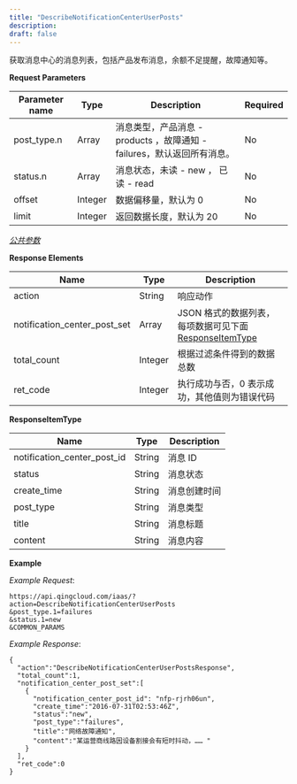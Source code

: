 ```yaml
---
title: "DescribeNotificationCenterUserPosts"
description: 
draft: false
---
```




获取消息中心的消息列表，包括产品发布消息，余额不足提醒，故障通知等。

**Request Parameters**

| Parameter name | Type | Description | Required |
| --- | --- | --- | --- |
| post_type.n | Array | 消息类型，产品消息 - products ，故障通知 - failures，默认返回所有消息。 | No |
| status.n | Array | 消息状态，未读 - new ， 已读 - read | No |
| offset | Integer | 数据偏移量，默认为 0 | No |
| limit | Integer | 返回数据长度，默认为 20 | No |

[_公共参数_](../../common/parameters.html#api-common-parameters)

**Response Elements**

| Name | Type | Description |
| --- | --- | --- |
| action | String | 响应动作 |
| notification_center_post_set | Array | JSON 格式的数据列表，每项数据可见下面 [ResponseItemType](#responseitemtype) |
| total_count | Integer | 根据过滤条件得到的数据总数 |
| ret_code | Integer | 执行成功与否，0 表示成功，其他值则为错误代码 |

**ResponseItemType**

| Name | Type | Description |
| --- | --- | --- |
| notification_center_post_id | String | 消息 ID |
| status | String | 消息状态 |
| create_time | String | 消息创建时间 |
| post_type | String | 消息类型 |
| title | String | 消息标题 |
| content | String | 消息内容 |

**Example**

_Example Request_:

```
https://api.qingcloud.com/iaas/?action=DescribeNotificationCenterUserPosts
&post_type.1=failures
&status.1=new
&COMMON_PARAMS
```

_Example Response_:

```
{
  "action":"DescribeNotificationCenterUserPostsResponse",
  "total_count":1,
  "notification_center_post_set":[
    {
      "notification_center_post_id": "nfp-rjrh06un",
      "create_time":"2016-07-31T02:53:46Z",
      "status":"new",
      "post_type":"failures",
      "title":"网络故障通知",
      "content":"某运营商线路因设备割接会有短时抖动，…… "
    }
  ],
  "ret_code":0
}
```
